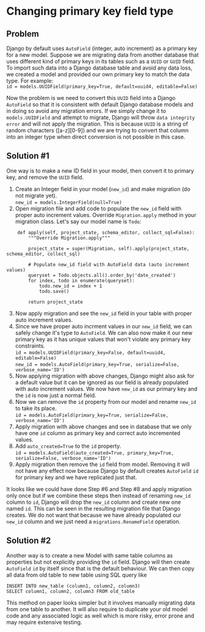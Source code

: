 # Changing primary key field type

## Problem
Django by default uses `AutoField` (integer, auto increment) as a primary key for a new model. Suppose we are migrating data from another database that uses different kind of primary keys in its tables such as a `UUID` or `GUID` field. To import such data into a Django database table and avoid any data loss, we created a model and provided our own primary key to match the data type. For example:  
`id = models.UUIDField(primary_key=True, default=uuid4, editable=False)`  

Now the problem is we need to convert this `UUID` field into a Django `AutoField` so that it is consistent with default Django database models and in doing so avoid any migration errors. If we simply change it to `models.UUIDField` and attempt to migrate, Django will throw `data integrity error` and will not apply the migration. This is because `UUID` is a string of random characters ([a-z][0-9]) and we are trying to convert that column into an integer type when direct conversion is not possible in this case.

## Solution #1
One way is to make a new ID field in your model, then convert it to primary key, and remove the `UUID` field.
1. Create an Integer field in your model (`new_id`) and make migration (do not migrate yet).  
`new_id = models.IntegerField(null=True)`  
2. Open migration file and add code to populate the `new_id` field with proper auto increment values.
Override `Migration.apply` method in your migration class. Let's say our model name is `Todo`:  
```
    def apply(self, project_state, schema_editor, collect_sql=False):
        """Override Migration.apply"""

        project_state = super(Migration, self).apply(project_state, schema_editor, collect_sql)

        # Populate new_id field with AutoField data (auto increment values)
        queryset = Todo.objects.all().order_by('date_created')
        for index, todo in enumerate(queryset):
            todo.new_id = index + 1
            todo.save()

        return project_state
```
3. Now apply migration and see the `new_id` field in your table with proper auto increment values.
4. Since we have proper auto incrment values in our `new_id` field, we can safely change it's type to `AutoField`. We can also now make it our new primary key as it has unique values that won't violate any primary key constraints.   
`id = models.UUIDField(primary_key=False, default=uuid4, editable=False)`  
`new_id = models.AutoField(primary_key=True, serialize=False, verbose_name='ID')`  
5. Now applying migration with above changes, Django might also ask for a default value but it can be ignored as our field is already populated with auto increment values. We now have `new_id` as our primary key and the `id` is now just a normal field.
6. Now we can remove the `id` property from our model and rename `new_id` to take its place.  
`id = models.AutoField(primary_key=True, serialize=False, verbose_name='ID')`  
7. Apply migration with above changes and see in database that we only have one `id` column as primary key and correct auto incremented values.
8. Add `auto_created=True` to the `id` property.  
`id = models.AutoField(auto_created=True, primary_key=True, serialize=False, verbose_name='ID')`  
9. Apply migration then remove the `id` field from model. Removing it will not have any effect now because Django by default creates `AutoField` `id` for primary key and we have replicated just that.

It looks like we could have done Step #6 and Step #8 and apply migration only once but if we combine these steps then instead of renaming `new_id` column to `id`, Django will drop the `new_id` column and create new one named `id`. This can be seen in the resulting migration file that Django creates. We do not want that because we have already populated our `new_id` column  and we just need a `migrations.RenameField` operation.

## Solution #2
Another way is to create a new Model with same table columns as properties but not explicitly providing the `id` field. Django will then create `AutoField` `id` by itself since that is the default behaviour. We can then copy all data from old table to new table using SQL query like  
```
INSERT INTO new_table (column1, column2, column3)
SELECT column1, column2, column3 FROM old_table
```
This method on paper looks simpler but it involves manually migrating data from one table to another. It will also require to duplicate your old model code and any associated logic as well which is more risky, error prone and may require extensive testing.
